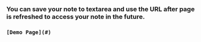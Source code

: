 ### You can save your note to textarea and use the URL after page is refreshed to access your note in the future.
### `[Demo Page](#)`

